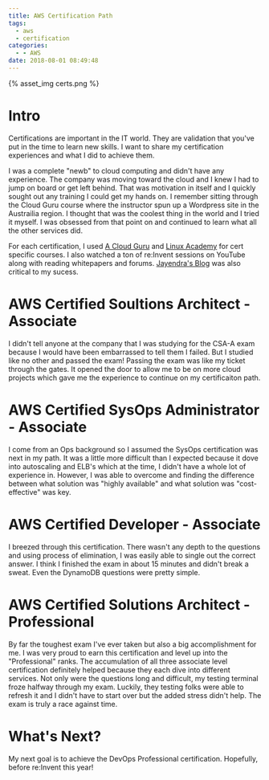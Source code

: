 ```yaml
---
title: AWS Certification Path
tags:
  - aws
  - certification
categories:
  - - AWS
date: 2018-08-01 08:49:48
---
```


{% asset_img certs.png %}

# Intro
Certifications are important in the IT world. They are validation that you've put in the time to learn new skills. I want to share my certification experiences and what I did to achieve them. 

I was a complete "newb" to cloud computing and didn't have any experience. The company was moving toward the cloud and I knew I had to jump on board or get left behind. That was motivation in itself and I quickly sought out any training I could get my hands on. I remember sitting through the Cloud Guru course where the instructor spun up a Wordpress site in the Austrailia region. I thought that was the coolest thing in the world and I tried it myself. I was obsessed from that point on and continued to learn what all the other services did. 

For each certification, I used [A Cloud Guru](https://acloud.guru/) and [Linux Academy](https://linuxacademy.com/) for cert specific courses. I also watched a ton of re:Invent sessions on YouTube along with reading whitepapers and forums. [Jayendra's Blog](http://jayendrapatil.com/) was also critical to my sucess. 

#  AWS Certified Soultions Architect - Associate

I didn't tell anyone at the company that I was studying for the CSA-A exam because I would have been embarrassed to tell them I failed. But I studied like no other and passed the exam! Passing the exam was like my ticket through the gates. It opened the door to allow me to be on more cloud projects which gave me the experience to continue on my certificaiton path. 

#  AWS Certified SysOps Administrator - Associate

I come from an Ops background so I assumed the SysOps certification was next in my path. It was a little more difficult than I expected because it dove into autoscaling and ELB's which at the time, I didn't have a whole lot of experience in. However, I was able to overcome and finding the difference between what solution was "highly available" and what solution was "cost-effective" was key.

#  AWS Certified Developer - Associate

I breezed through this certification. There wasn't any depth to the questions and using process of elimination, I was easily able to single out the correct answer. I think I finished the exam in about 15 minutes and didn't break a sweat. Even the DynamoDB questions were pretty simple. 

#  AWS Certified Solutions Architect - Professional

By far the toughest exam I've ever taken but also a big accomplishment for me. I was very proud to earn this certification and level up into the "Professional" ranks. The accumulation of all three associate level certification definitely helped because they each dive into different services. Not only were the questions long and difficult, my testing terminal froze halfway through my exam. Luckily, they testing folks were able to refresh it and I didn't have to start over but the added stress didn't help. The exam is truly a race against time.

#  What's Next?

My next goal is to achieve the DevOps Professional certification. Hopefully, before re:Invent this year!